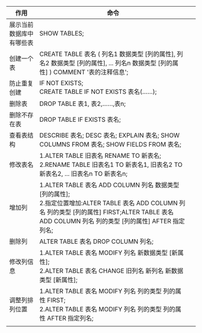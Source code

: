 | 作用                     | 命令                                                         |      |
| ------------------------ | ------------------------------------------------------------ | ---- |
| 展示当前数据库中有哪些表 | SHOW TABLES;                                                 |      |
| 创建一个表               | CREATE TABLE 表名 (    列名1    数据类型    [列的属性],    列名2    数据类型    [列的属性],    ...    列名n    数据类型    [列的属性] ) COMMENT '表的注释信息'; |      |
| 防止重复创建             | IF NOT EXISTS;<br />CREATE TABLE IF NOT EXISTS 表名(……);     |      |
| 删除表                   | DROP TABLE 表1, 表2,……,表n;                                  |      |
| 删除不存在表             | DROP TABLE IF EXISTS 表名;                                   |      |
| 查看表结构               | DESCRIBE 表名; DESC 表名; EXPLAIN 表名; SHOW COLUMNS FROM 表名; SHOW FIELDS FROM 表名; |      |
| 修改表名                 | 1.ALTER TABLE 旧表名 RENAME TO 新表名;<br />2.RENAME TABLE 旧表名1 TO 新表名1, 旧表名2 TO 新表名2, ... 旧表名n TO 新表名n; |      |
| 增加列                   | 1.ALTER TABLE 表名 ADD COLUMN 列名 数据类型 [列的属性];<br />2.指定位置增加:ALTER TABLE 表名 ADD COLUMN 列名 列的类型 [列的属性] FIRST;ALTER TABLE 表名 ADD COLUMN 列名 列的类型 [列的属性] AFTER 指定列名; |      |
| 删除列                   | ALTER TABLE 表名 DROP COLUMN 列名;                           |      |
| 修改列信息               | 1.ALTER TABLE 表名 MODIFY 列名 新数据类型 [新属性];<br />2.ALTER TABLE 表名 CHANGE 旧列名 新列名 新数据类型 [新属性]; |      |
| 调整列排列位置           | 1.ALTER TABLE 表名 MODIFY 列名 列的类型 列的属性 FIRST;<br />2.ALTER TABLE 表名 MODIFY 列名 列的类型 列的属性 AFTER 指定列名; |      |
|                          |                                                              |      |

